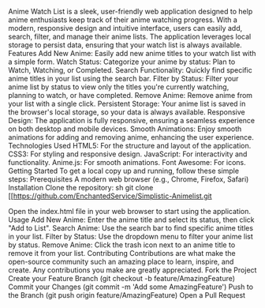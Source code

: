 Anime Watch List is a sleek, user-friendly web application designed to help anime enthusiasts keep track of their anime watching progress. With a modern, responsive design and intuitive interface, users can easily add, search, filter, and manage their anime lists. The application leverages local storage to persist data, ensuring that your watch list is always available.
Features
Add New Anime: Easily add new anime titles to your watch list with a simple form.
Watch Status: Categorize your anime by status: Plan to Watch, Watching, or Completed.
Search Functionality: Quickly find specific anime titles in your list using the search bar.
Filter by Status: Filter your anime list by status to view only the titles you're currently watching, planning to watch, or have completed.
Remove Anime: Remove anime from your list with a single click.
Persistent Storage: Your anime list is saved in the browser's local storage, so your data is always available.
Responsive Design: The application is fully responsive, ensuring a seamless experience on both desktop and mobile devices.
Smooth Animations: Enjoy smooth animations for adding and removing anime, enhancing the user experience.
Technologies Used
HTML5: For the structure and layout of the application.
CSS3: For styling and responsive design.
JavaScript: For interactivity and functionality.
Anime.js: For smooth animations.
Font Awesome: For icons.
Getting Started
To get a local copy up and running, follow these simple steps:
Prerequisites
A modern web browser (e.g., Chrome, Firefox, Safari)
Installation
Clone the repository:
sh
git clone [[https://github.com/EnchantedService/Simplistic-Animelist.git

Open the index.html file in your web browser to start using the application.
Usage
Add New Anime: Enter the anime title and select its status, then click "Add to List".
Search Anime: Use the search bar to find specific anime titles in your list.
Filter by Status: Use the dropdown menu to filter your anime list by status.
Remove Anime: Click the trash icon next to an anime title to remove it from your list.
Contributing
Contributions are what make the open-source community such an amazing place to learn, inspire, and create. Any contributions you make are greatly appreciated.
Fork the Project
Create your Feature Branch (git checkout -b feature/AmazingFeature)
Commit your Changes (git commit -m 'Add some AmazingFeature')
Push to the Branch (git push origin feature/AmazingFeature)
Open a Pull Request
